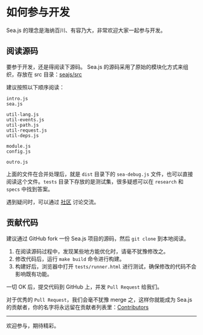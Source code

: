 # 如何参与开发

Sea.js 的理念是海纳百川、有容乃大，非常欢迎大家一起参与开发。

## 阅读源码

要参于开发，还是得阅读下源码。
Sea.js 的源码采用了原始的模块化方式来组织，存放在 src 目录：[seajs/src](https://github.com/seajs/seajs/tree/master/src)

建议按照以下顺序阅读：

```
intro.js
sea.js

util-lang.js
util-events.js
util-path.js
util-request.js
util-deps.js

module.js
config.js

outro.js 
```

上面的文件在合并处理后，就是 `dist` 目录下的 `sea-debug.js` 文件，也可以直接阅读这个文件。`tests` 目录下存放的是测试集，很多疑惑可以在 `research` 和 `specs` 中找到答案。

遇到疑问时，可以通过 [社区](https://github.com/seajs/seajs/issues/271) 讨论交流。

## 贡献代码

建议通过 GitHub fork 一份 Sea.js 项目的源码，然后 `git clone` 到本地阅读。

1.  在阅读源码过程中，发现某些地方能优化时，请毫不犹豫修改之。
2.  修改代码后，运行 `make build` 命令进行构建。
3.  构建好后，浏览器中打开 `tests/runner.html` 进行测试，确保修改的代码不会影响既有功能。

一切 OK 后，提交代码到 GitHub 上，并发 `Pull Request` 给我们。

对于优秀的 `Pull Request`，我们会毫不犹豫 merge 之，这样你就能成为 Sea.js 的贡献者，你的名字将永远留在贡献者列表里：[Contributors](https://github.com/seajs/seajs/graphs/contributors)

* * *

欢迎参与，期待精彩。